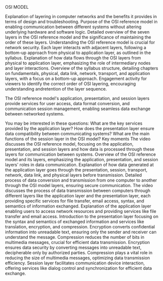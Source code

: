 OSI MODEL

Explanation of layering in computer networks and the benefits it provides in terms of design and troubleshooting.
Purpose of the OSI reference model in enabling communication between different systems without altering underlying hardware and software logic.
Detailed overview of the seven layers in the OSI reference model and the significance of maintaining the order of these layers.
Understanding the OSI reference model is crucial for network security. Each layer interacts with adjacent layers, following a bottom-up approach from physical to application layer, as outlined in the syllabus.
Explanation of how data flows through the OSI layers from physical to application layer, emphasizing the role of intermediary nodes and layer interactions.
Overview of the syllabus structure, detailing chapters on fundamentals, physical, data link, network, transport, and application layers, with a focus on a bottom-up approach.
Engagement activity for viewers to identify the correct order of OSI layering, encouraging understanding andretention of the layer sequence.

The OSI reference model's application, presentation, and session layers provide services for user access, data format conversion, and communication session management, enabling seamless data exchange between networked systems.

You may be interested in these questions:
What are the key services provided by the application layer? 
How does the presentation layer ensure data compatibility between communicating systems? 
What are the main functions of the session layer in the OSI model? 
Key moments
The video discusses the OSI reference model, focusing on the application, presentation, and session layers and how data is processed through these layers for communication between systems.
Overview of the OSI reference model and its layers, emphasizing the application, presentation, and session layers' roles in data communication.
Explanation of how data generated at the application layer goes through the presentation, session, transport, network, data link, and physical layers before transmission.
Detailed process of data conversion and transmission from one computer to another through the OSI model layers, ensuring secure communication.
The video discusses the process of data transmission between computers through different layers like the application layer and the presentation layer, each providing specific services for file transfer, email access, syntax, and semantics of information exchanged.
Explanation of the application layer enabling users to access network resources and providing services like file transfer and email access.
Introduction to the presentation layer focusing on the syntax and semantics of exchanged information and services like translation, encryption, and compression.
Encryption converts confidential information into unreadable text, ensuring only the sender and receiver can understand the message. Compression reduces the number of bits in multimedia messages, crucial for efficient data transmission.
Encryption ensures data security by converting messages into unreadable text, decipherable only by authorized parties.
Compression plays a vital role in reducing the size of multimedia messages, optimizing data transmission efficiency.
Session layer facilitates communication device interaction, offering services like dialog control and synchronization for efficient data exchange.

